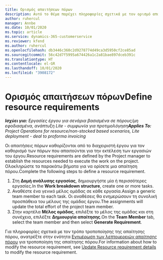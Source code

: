 ```yaml
---
title: Ορισμός απαιτήσεων πόρων
description: Αυτό το θέμα παρέχει πληροφορίες σχετικά με τον ορισμό απαίτησης πόρου.
author: ruhercul
manager: Annbe
ms.date: 10/01/2020
ms.topic: article
ms.service: dynamics-365-customerservice
ms.reviewer: kfend
ms.author: ruhercul
ms.openlocfilehash: db3446c360c2d9278774d49ca3d5950cf2ce85ad
ms.sourcegitcommit: 56c42d7f5995a674426a1c2a81bae897dceb391c
ms.translationtype: HT
ms.contentlocale: el-GR
ms.lasthandoff: 10/01/2020
ms.locfileid: "3908172"
---
```

# <a name="define-resource-requirements"></a><span data-ttu-id="89415-103">Ορισμός απαιτήσεων πόρων</span><span class="sxs-lookup"><span data-stu-id="89415-103">Define resource requirements</span></span>

<span data-ttu-id="89415-104">_**Ισχύει για:** Εργασίες έργου για σενάρια βασισμένα σε πόρους/μη εφοδιασμένα, ανάπτυξη Lite - συμφωνία για προτιμολόγηση_</span><span class="sxs-lookup"><span data-stu-id="89415-104">_**Applies To:** Project Operations for resource/non-stocked based scenarios, Lite deployment - deal to proforma invoicing_</span></span>

<span data-ttu-id="89415-105">Οι απαιτήσεις πόρων καθορίζονται από το διαχειριστή έργου για τον καθορισμό των πόρων που απαιτούνται για την εκτέλεση των εργασιών του έργου.</span><span class="sxs-lookup"><span data-stu-id="89415-105">Resource requirements are defined by the Project manager to establish the resources needed to execute the work on the project.</span></span> <span data-ttu-id="89415-106">Ολοκληρώστε τα παρακάτω βήματα για να ορίσετε μια απαίτηση πόρου.</span><span class="sxs-lookup"><span data-stu-id="89415-106">Complete the following steps to define a resource requirement.</span></span>

1.  <span data-ttu-id="89415-107">Στη **Δομή ανάλυσης εργασίας**, δημιουργήστε μία ή περισσότερες εργασίες.</span><span class="sxs-lookup"><span data-stu-id="89415-107">In the **Work breakdown structure**, create one or more tasks.</span></span>
2.  <span data-ttu-id="89415-108">Αναθέστε ένα γενικό μέλος ομάδας σε κάθε εργασία.</span><span class="sxs-lookup"><span data-stu-id="89415-108">Assign a generic team member to each task.</span></span> <span data-ttu-id="89415-109">Οι αναθέσεις θα ενημερώσουν τη συνολική προσπάθεια του μέλους της ομάδας έργου.</span><span class="sxs-lookup"><span data-stu-id="89415-109">The assignments will update the total effort of the project team member.</span></span>
3.  <span data-ttu-id="89415-110">Στην καρτέλα **Μέλος ομάδας**, επιλέξτε το μέλος της ομάδας και στη συνέχεια, επιλέξτε **Δημιουργία απαίτησης**.</span><span class="sxs-lookup"><span data-stu-id="89415-110">On the **Team Member** tab, select the team member and then select **Generate Requirement**.</span></span>

<span data-ttu-id="89415-111">Για πληροφορίες σχετικά με τον τρόπο τροποποίησης της απαίτησης πόρου, ανατρέξτε στην ενότητα [Ενημέρωση των λεπτομερειών απαίτησης πόρου](define-resource-requirements.md) για τροποποίηση της απαίτησης πόρου.</span><span class="sxs-lookup"><span data-stu-id="89415-111">For information about how to modify the resource requirement, see [Update Resource requirement details](define-resource-requirements.md) to modify the resource requirement.</span></span>